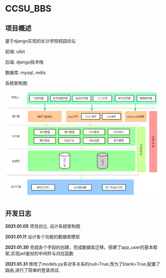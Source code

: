 # CCSU_BBS
## 项目概述

基于django实现的长沙学院校园论坛

前端: uikit

后端: django技术栈

数据库: mysql, redis

系统架构图:

![image-20210105123336956](docs/assets/image-20210105123336956.png)

## 开发日志

**2021.01.05** 项目创立, 设计系统架构图

**2021.01.11** 设计各个功能的数据库模型

**2021.01.30** 完成各个字段的创建，完成数据库迁移。搭建了app_user的基本框架,实现jwt鉴权的中间件与对应函数

**2021.01.31** 修改了models.py多对多关系的null=True,改为了blank=True,配置了路由,进行了简单的登录测试.